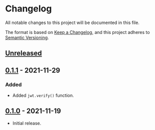 # Changelog
All notable changes to this project will be documented in this file.

The format is based on [Keep a Changelog](https://keepachangelog.com/en/1.0.0/),
and this project adheres to [Semantic Versioning](https://semver.org/spec/v2.0.0.html).

## [Unreleased]

## [0.1.1] - 2021-11-29
### Added
- Added `jwt.verify()` function.

## [0.1.0] - 2021-11-19

- Initial release.

[Unreleased]: https://github.com/bixbyjs/bixby-jose/compare/v0.1.1...HEAD
[0.1.1]: https://github.com/bixbyjs/bixby-jose/compare/v0.1.0...v0.1.1
[0.1.0]: https://github.com/bixbyjs/bixby-jose/releases/tag/v0.1.0
